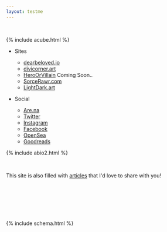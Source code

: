 ```yaml
---
layout: testme
---
```


<br>

{% include acube.html %}

* Sites  <br>
  * [dearbeloved.io](https://0xdivi.art/) 
  * [divicorner.art](https://divicorner.art/)
  * [HeroOrVillain](https://heroorvillain.io) Coming Soon..  
  * [SorceRawr.com](https://SorceRawr.com)
  * [LightDark.art](https://LightDark.art)

* Social <br>
  * [Are.na](https://www.are.na/james-the-blessed/blessed-bytes)
  * [Twitter](https://twitter.com/0xdivi)
  * [Instagram](www.instagram.com/bytes_the_blessed)
  * [Facebook](https://www.facebook.com/jamestheblessed)
  * [OpenSea](https://opensea.io/Bytes_The_Blessed)
  * [Goodreads](https://www.goodreads.com/user/show/135257757-james-the-blessed)

{% include abio2.html %}

<br>

This site is also filled with [articles](/bytes.html) that I'd love to share with you!  

<br>
<br>
<br>
<br>
<br>

{% include schema.html %}